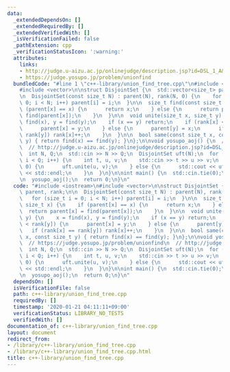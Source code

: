 ```yaml
---
data:
  _extendedDependsOn: []
  _extendedRequiredBy: []
  _extendedVerifiedWith: []
  _isVerificationFailed: false
  _pathExtension: cpp
  _verificationStatusIcon: ':warning:'
  attributes:
    links:
    - http://judge.u-aizu.ac.jp/onlinejudge/description.jsp?id=DSL_1_A&lang=ja
    - https://judge.yosupo.jp/problem/unionfind
  bundledCode: "#line 1 \"c++-library/union_find_tree.cpp\"\n#include <iostream>\n\
    #include <vector>\n\nstruct DisjointSet {\n  std::vector<size_t> parent, rank;\n\
    \n  DisjointSet(const size_t N) : parent(N), rank(N, 0) {\n    for (size_t i =\
    \ 0; i < N; i++) parent[i] = i;\n  }\n\n  size_t find(const size_t x) {\n    if\
    \ (parent[x] == x) {\n      return x;\n    } else {\n      return parent[x] =\
    \ find(parent[x]);\n    }\n  }\n\n  void unite(size_t x, size_t y) {\n    x =\
    \ find(x), y = find(y);\n    if (x == y) return;\n    if (rank[x] < rank[y]) {\n\
    \      parent[x] = y;\n    } else {\n      parent[y] = x;\n      if (rank[x] ==\
    \ rank[y]) rank[x]++;\n    }\n  }\n\n  bool same(const size_t x, const size_t\
    \ y) { return find(x) == find(y); }\n};\n\nvoid yosupo_aoj() {\n  // https://judge.yosupo.jp/problem/unionfind\n\
    \  // http://judge.u-aizu.ac.jp/onlinejudge/description.jsp?id=DSL_1_A&lang=ja\n\
    \  int N, Q;\n  std::cin >> N >> Q;\n  DisjointSet uft(N);\n  for (int i = 0;\
    \ i < Q; i++) {\n    int t, u, v;\n    std::cin >> t >> u >> v;\n    if (t ==\
    \ 0) {\n      uft.unite(u, v);\n    } else {\n      std::cout << uft.same(u, v)\
    \ << std::endl;\n    }\n  }\n}\n\nint main() {\n  std::cin.tie(0);\n  std::ios_base::sync_with_stdio(false);\n\
    \n  yosupo_aoj();\n  return 0;\n}\n"
  code: "#include <iostream>\n#include <vector>\n\nstruct DisjointSet {\n  std::vector<size_t>\
    \ parent, rank;\n\n  DisjointSet(const size_t N) : parent(N), rank(N, 0) {\n \
    \   for (size_t i = 0; i < N; i++) parent[i] = i;\n  }\n\n  size_t find(const\
    \ size_t x) {\n    if (parent[x] == x) {\n      return x;\n    } else {\n    \
    \  return parent[x] = find(parent[x]);\n    }\n  }\n\n  void unite(size_t x, size_t\
    \ y) {\n    x = find(x), y = find(y);\n    if (x == y) return;\n    if (rank[x]\
    \ < rank[y]) {\n      parent[x] = y;\n    } else {\n      parent[y] = x;\n   \
    \   if (rank[x] == rank[y]) rank[x]++;\n    }\n  }\n\n  bool same(const size_t\
    \ x, const size_t y) { return find(x) == find(y); }\n};\n\nvoid yosupo_aoj() {\n\
    \  // https://judge.yosupo.jp/problem/unionfind\n  // http://judge.u-aizu.ac.jp/onlinejudge/description.jsp?id=DSL_1_A&lang=ja\n\
    \  int N, Q;\n  std::cin >> N >> Q;\n  DisjointSet uft(N);\n  for (int i = 0;\
    \ i < Q; i++) {\n    int t, u, v;\n    std::cin >> t >> u >> v;\n    if (t ==\
    \ 0) {\n      uft.unite(u, v);\n    } else {\n      std::cout << uft.same(u, v)\
    \ << std::endl;\n    }\n  }\n}\n\nint main() {\n  std::cin.tie(0);\n  std::ios_base::sync_with_stdio(false);\n\
    \n  yosupo_aoj();\n  return 0;\n}\n"
  dependsOn: []
  isVerificationFile: false
  path: c++-library/union_find_tree.cpp
  requiredBy: []
  timestamp: '2020-01-21 04:11:11+09:00'
  verificationStatus: LIBRARY_NO_TESTS
  verifiedWith: []
documentation_of: c++-library/union_find_tree.cpp
layout: document
redirect_from:
- /library/c++-library/union_find_tree.cpp
- /library/c++-library/union_find_tree.cpp.html
title: c++-library/union_find_tree.cpp
---
```

